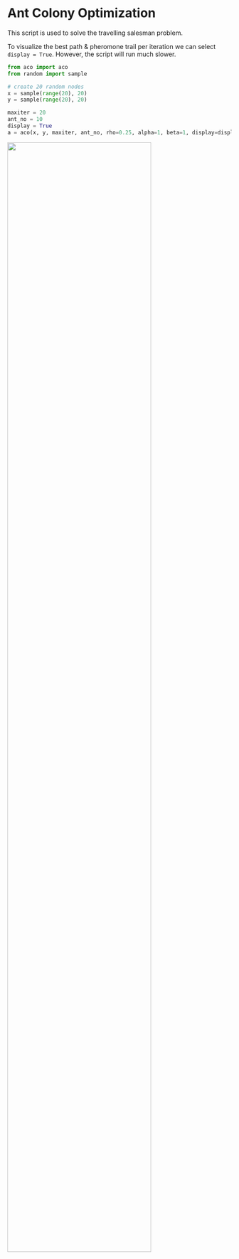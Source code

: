 # Ant Colony Optimization

This script is used to solve the travelling salesman problem. 

To visualize the best path & pheromone trail per iteration we can select `display = True`. However, the script will run much slower.

```python
from aco import aco
from random import sample

# create 20 random nodes
x = sample(range(20), 20)
y = sample(range(20), 20)

maxiter = 20
ant_no = 10
display = True
a = aco(x, y, maxiter, ant_no, rho=0.25, alpha=1, beta=1, display=display)
```

<p>
    <img src="https://github.com/mapattacker/heuristic-algorithms/blob/master/img/aco.png?raw=true" width=80% />
</p>